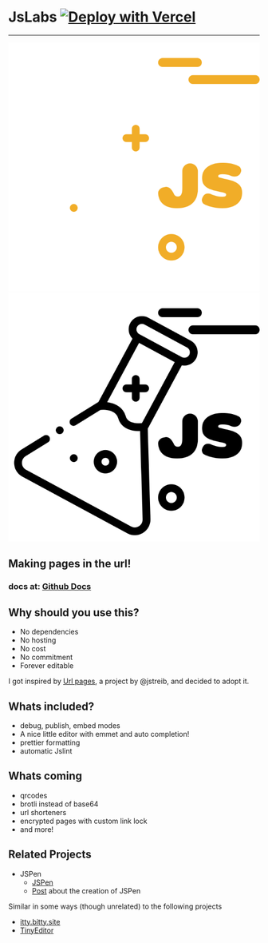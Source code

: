 # JsLabs [![Deploy with Vercel](https://vercel.com/button)](https://vercel.com/new/git/external?repository-url=https%3A%2F%2Fgithub.com%2FVatsaDev%2FJsLabs)
---

![Logo](https://raw.githubusercontent.com/VatsaDev/JsLabs/497a92ac33e8267aa99636236ebced2ff2642f16/Main-page/Favicon.svg)
![Logo-black](https://raw.githubusercontent.com/VatsaDev/JsLabs/497a92ac33e8267aa99636236ebced2ff2642f16/Main-page/black-logo.svg) 
## Making pages in the url! 
### docs at: [Github Docs]()

## Why should you use this?
 - No dependencies
 - No hosting
 - No cost
 - No commitment
 - Forever editable

I got inspired by <a href="https://github.com/jstrieb/urlpages">Url pages</a>, a project by @jstreib, and decided to adopt it. 

## Whats included?
 - debug, publish, embed modes
 - A nice little editor with emmet and auto completion!
 - prettier formatting
 - automatic Jslint

## Whats coming
 - qrcodes
 - brotli instead of base64
 - url shorteners
 - encrypted pages with custom link lock
 - and more!

## Related Projects

-  JSPen
    - [JSPen](http://jspen.co)
    - [Post](https://medium.com/swlh/creating-jspen-a-codepen-like-editor-that-stores-pages-in-urls-b163934f06c8)
      about the creation of JSPen

Similar in some ways (though unrelated) to the following projects
- [itty.bitty.site](https://github.com/alcor/itty-bitty)
- [TinyEditor](https://github.com/umpox/TinyEditor)

